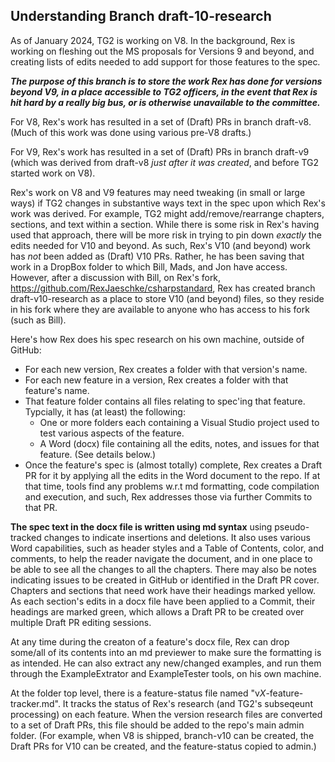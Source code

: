 ## Understanding Branch draft-10-research

As of January 2024, TG2 is working on V8. In the background, Rex is working on fleshing out the MS proposals for Versions 9 and beyond, and creating lists of edits needed to add support for those features to the spec.

***The purpose of this branch is to store the work Rex has done for versions beyond V9, in a place accessible to TG2 officers, in the event that Rex is hit hard by a really big bus, or is otherwise unavailable to the committee.***

For V8, Rex's work has resulted in a set of (Draft) PRs in branch draft-v8. (Much of this work was done using various pre-V8 drafts.)

For V9, Rex's work has resulted in a set of (Draft) PRs in branch draft-v9 (which was derived from draft-v8 *just after it was created*, and before TG2 started work on V8).

Rex's work on V8 and V9 features may need tweaking (in small or large ways) if TG2 changes in substantive ways text in the spec upon which Rex's work was derived. For example, TG2 might add/remove/rearrange chapters, sections, and text within a section. While there is some risk in Rex's having used that approach, there will be more risk in trying to pin down *exactly* the edits needed for V10 and beyond. As such, Rex's V10 (and beyond) work has *not* been added as (Draft) V10 PRs. Rather, he has been saving that work in a DropBox folder to which Bill, Mads, and Jon have access. However, after a discussion with Bill, on Rex's fork, https://github.com/RexJaeschke/csharpstandard, Rex has created branch draft-v10-research as a place to store V10 (and beyond) files, so they reside in his fork where they are available to anyone who has access to his fork (such as Bill).

Here's how Rex does his spec research on his own machine, outside of GitHub:

- For each new version, Rex creates a folder with that version's name.
- For each new feature in a version, Rex creates a folder with that feature's name.
- That feature folder contains all files relating to spec'ing that feature. Typcially, it has (at least) the following:
  - One or more folders each containing a Visual Studio project used to test various aspects of the feature.
  - A Word (docx) file containing all the edits, notes, and issues for that feature. (See details below.)
- Once the feature's spec is (almost totally) complete, Rex creates a Draft PR for it by applying all the edits in the Word document to the repo. If at that time, tools find any problems w.r.t md formatting, code compilation and execution, and such, Rex addresses those via further Commits to that PR.

**The spec text in the docx file is written using md syntax** using pseudo-tracked changes to indicate insertions and deletions. It also uses various Word capabilities, such as header styles and a Table of Contents, color, and comments, to help the reader navigate the document, and in one place to be able to see all the changes to all the chapters. There may also be notes indicating issues to be created in GitHub or identified in the Draft PR cover. Chapters and sections that need work have their headings marked yellow. As each section's edits in a docx file have been applied to a Commit, their headings are marked green, which allows a Draft PR to be created over multiple Draft PR editing sessions.

At any time during the creaton of a feature's docx file, Rex can drop some/all of its contents into an md previewer to make sure the formatting is as intended. He can also extract any new/changed examples, and run them through the ExampleExtrator and ExampleTester tools, on his own machine.

At the folder top level, there is a feature-status file named "v*X*-feature-tracker.md". It tracks the status of Rex's research (and TG2's subseqeunt processing) on each feature. When the version research files are converted to a set of Draft PRs, this file should be added to the repo's main admin folder. (For example, when V8 is shipped, branch-v10 can be created, the Draft PRs for V10 can be created, and the feature-status copied to admin.)


